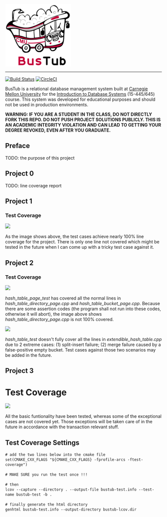 <img src="logo/bustub-whiteborder.svg" alt="BusTub Logo" height="200">

-----------------

[![Build Status](https://travis-ci.org/cmu-db/bustub.svg?branch=master)](https://travis-ci.org/cmu-db/bustub)
[![CircleCI](https://circleci.com/gh/cmu-db/bustub/tree/master.svg?style=svg)](https://circleci.com/gh/cmu-db/bustub/tree/master)

BusTub is a relational database management system built at [Carnegie Mellon University](https://db.cs.cmu.edu) for the [Introduction to Database Systems](https://15445.courses.cs.cmu.edu) (15-445/645) course. This system was developed for educational purposes and should not be used in production environments.

**WARNING: IF YOU ARE A STUDENT IN THE CLASS, DO NOT DIRECTLY FORK THIS REPO. DO NOT PUSH PROJECT SOLUTIONS PUBLICLY. THIS IS AN ACADEMIC INTEGRITY VIOLATION AND CAN LEAD TO GETTING YOUR DEGREE REVOKED, EVEN AFTER YOU GRADUATE.**

## Preface
TODO: the purpose of this project

## Project 0
TODO: line coverage report

## Project 1
### Test Coverage
![](https://github.com/MeteorYee/still-working/blob/dev/master/images/project1_test_coverage.png)

As the image shows above, the test cases achieve nearly 100% line coverage for the project. There is only one line not covered which might be tested in the future when I can come up with a tricky test case against it.

## Project 2
### Test Coverage
![](https://github.com/MeteorYee/still-working/blob/dev/master/images/project2_page_test_lc.png)

*hash_table_page_test* has covered all the normal lines in *hash_table_directory_page.cpp* and *hash_table_bucket_page.cpp*. Because there are some assertion codes (the program shall not run into these codes, otherwise it will abort), the image above shows *hash_table_directory_page.cpp* is not 100% covered.

![](https://github.com/MeteorYee/still-working/blob/dev/master/images/project2_table_test_lc.png)

*hash_table_test* doesn't fully cover all the lines in *extendible_hash_table.cpp* due to 2 extreme cases: (1) split-insert failure; (2) merge failure caused by a false-positive empty bucket. Test cases against those two scenarios may be added in the future.

## Project 3
# Test Coverage

![](https://github.com/MeteorYee/still-working/blob/dev/master/images/project3-test-coverage.png)

All the basic funtionality have been tested, whereas some of the exceptional cases are not covered yet. Those exceptions will be taken care of in the future in accordance with the transaction relevant stuff.

## Test Coverage Settings
```
# add the two lines below into the cmake file
set(CMAKE_CXX_FLAGS "${CMAKE_CXX_FLAGS} -fprofile-arcs -ftest-coverage")

# MAKE SURE you run the test once !!!

# then
lcov --capture --directory . --output-file bustub-test.info --test-name bustub-test -b .

# finally generate the html directory
genhtml bustub-test.info --output-directory bustub-lcov.dir
```